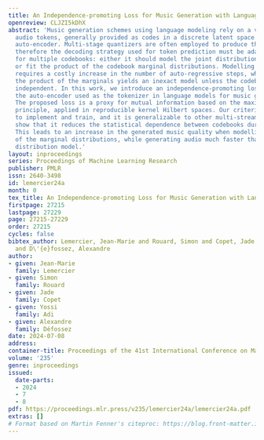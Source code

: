 ```yaml
---
title: An Independence-promoting Loss for Music Generation with Language Models
openreview: CLJZI5kDhX
abstract: 'Music generation schemes using language modeling rely on a vocabulary of
  audio tokens, generally provided as codes in a discrete latent space learnt by an
  auto-encoder. Multi-stage quantizers are often employed to produce these tokens,
  therefore the decoding strategy used for token prediction must be adapted to account
  for multiple codebooks: either it should model the joint distribution over all codebooks,
  or fit the product of the codebook marginal distributions. Modelling the joint distribution
  requires a costly increase in the number of auto-regressive steps, while fitting
  the product of the marginals yields an inexact model unless the codebooks are mutually
  independent. In this work, we introduce an independence-promoting loss to regularize
  the auto-encoder used as the tokenizer in language models for music generation.
  The proposed loss is a proxy for mutual information based on the maximum mean discrepancy
  principle, applied in reproducible kernel Hilbert spaces. Our criterion is simple
  to implement and train, and it is generalizable to other multi-stream codecs. We
  show that it reduces the statistical dependence between codebooks during auto-encoding.
  This leads to an increase in the generated music quality when modelling the product
  of the marginal distributions, while generating audio much faster than the joint
  distribution model.'
layout: inproceedings
series: Proceedings of Machine Learning Research
publisher: PMLR
issn: 2640-3498
id: lemercier24a
month: 0
tex_title: An Independence-promoting Loss for Music Generation with Language Models
firstpage: 27215
lastpage: 27229
page: 27215-27229
order: 27215
cycles: false
bibtex_author: Lemercier, Jean-Marie and Rouard, Simon and Copet, Jade and Adi, Yossi
  and D\'{e}fossez, Alexandre
author:
- given: Jean-Marie
  family: Lemercier
- given: Simon
  family: Rouard
- given: Jade
  family: Copet
- given: Yossi
  family: Adi
- given: Alexandre
  family: Défossez
date: 2024-07-08
address:
container-title: Proceedings of the 41st International Conference on Machine Learning
volume: '235'
genre: inproceedings
issued:
  date-parts:
  - 2024
  - 7
  - 8
pdf: https://proceedings.mlr.press/v235/lemercier24a/lemercier24a.pdf
extras: []
# Format based on Martin Fenner's citeproc: https://blog.front-matter.io/posts/citeproc-yaml-for-bibliographies/
---
```

